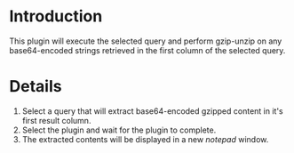 # Introduction #

This plugin will execute the selected query and perform gzip-unzip on any base64-encoded strings retrieved in the first column of the selected query.


# Details #

  1. Select a query that will extract base64-encoded gzipped content in it's first result column.
  1. Select the plugin and wait for the plugin to complete.
  1. The extracted contents will be displayed in a new _notepad_ window.